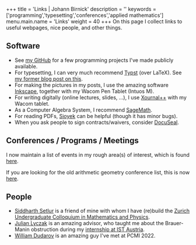 +++
title = 'Links | Johann Birnick'
description = ''
keywords = ['programming','typesetting','conferences','applied mathematics']
menu.main.name = 'Links'
weight = 40
+++
On this page I collect links to useful webpages, nice people, and other things.

## Software

- See [my GitHub](https://github.com/jbirnick) for a few programming projects I've made publicly available.
- For typesetting, I can very much recommend [Typst](https://typst.app/) (over LaTeX). See [my former blog post on this](/posts/typesetting-comparison/).
- For making the pictures in my posts, I use the amazing software [Inkscape](https://inkscape.org/), together with my Wacom Pen Tablet (Intuos M).
- For writing digitally (online lectures, slides, ...), I use [Xournal++](https://xournalpp.github.io/) with my Wacom tablet.
- As a Computer Algebra System, I recommend [SageMath](https://www.sagemath.org/).
- For reading PDFs, [Sioyek](https://sioyek.info/) can be helpful (though it has minor bugs).
- When you ask people to sign contracts/waivers, consider [DocuSeal](https://www.docuseal.co/).

## Conferences / Programs / Meetings

I now maintain a list of events in my rough area(s) of interest, which is found [here](/conferences/).

If you are looking for the old arithmetic geometry conference list, this is now [here](/conferences/numbertheory/).

## People

- [Siddharth Setlur](https://siddharthsetlur.github.io/) is a friend of mine with whom I have (re)build the [Zurich Undergraduate Colloquium in Mathematics and Physics](https://zucmap.ethz.ch/).
- [Julian Lyczak](https://www.julianlyczak.nl/) is an amazing advisor, who taught me about the Brauer-Manin obstruction during my [internship at IST Austria](https://phd.pages.ist.ac.at/isternship/).
- [William Dudarov](https://sites.google.com/view/william-dudarov/) is an amazing guy I've met at PCMI 2022.
